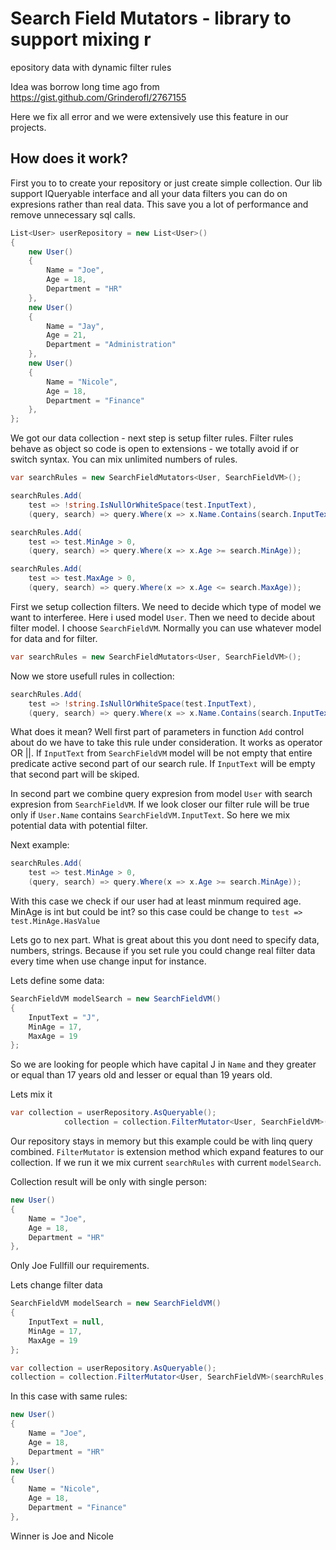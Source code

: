 # Search Field Mutators - library to support mixing r
epository data with dynamic filter rules

Idea was borrow long time ago from https://gist.github.com/Grinderofl/2767155

Here we fix all error and we were extensively use this feature in our projects.

## How does it work?

First you to to create your repository or just create simple collection.
Our lib support IQueryable interface and all your data filters you can do on expresions rather than real data. This save you a lot of performance and remove unnecessary sql calls.

```C#
List<User> userRepository = new List<User>()
{
    new User()
    {
        Name = "Joe",
        Age = 18,
        Department = "HR"
    },
    new User()
    {
        Name = "Jay",
        Age = 21,
        Department = "Administration"
    },
    new User()
    {
        Name = "Nicole",
        Age = 18,
        Department = "Finance"
    },
};
```

We got our data collection - next step is setup filter rules.
Filter rules behave as object so code is open to extensions - we totally avoid if or switch syntax.
You can mix unlimited numbers of rules.

```C#
var searchRules = new SearchFieldMutators<User, SearchFieldVM>();

searchRules.Add(
    test => !string.IsNullOrWhiteSpace(test.InputText),
    (query, search) => query.Where(x => x.Name.Contains(search.InputText)));

searchRules.Add(
    test => test.MinAge > 0,
    (query, search) => query.Where(x => x.Age >= search.MinAge));

searchRules.Add(
    test => test.MaxAge > 0,
    (query, search) => query.Where(x => x.Age <= search.MaxAge));

```

First we setup collection filters. We need to decide which type of model we want to interferee. Here i used model `User`. Then we need to decide about filter model. I choose `SearchFieldVM`. Normally you can use whatever model for data and for filter.
```C#
var searchRules = new SearchFieldMutators<User, SearchFieldVM>();
```

Now we store usefull rules in collection:
```C#
searchRules.Add(
    test => !string.IsNullOrWhiteSpace(test.InputText),
    (query, search) => query.Where(x => x.Name.Contains(search.InputText)));
```

What does it mean? Well first part of parameters in function `Add` control about do we have to take this rule under consideration. It works as operator OR ||. If `InputText` from `SearchFieldVM` model will be not empty that entire predicate active second part of our search rule. If `InputText` will be empty that second part will be skiped.

In second part we combine query expresion from model `User` with search expresion from `SearchFieldVM`. If we look closer our filter rule will be true only if `User.Name` contains `SearchFieldVM.InputText`. So here we mix potential data with potential filter.

Next example:
```C#
searchRules.Add(
    test => test.MinAge > 0,
    (query, search) => query.Where(x => x.Age >= search.MinAge));
```

With this case we check if our user had at least minmum required age. MinAge is int but could be int? so this case could be change to `test => test.MinAge.HasValue`

Lets go to nex part.
What is great about this you dont need to specify data, numbers, strings. Because if you set rule you could change real filter data every time when use change input for instance.

Lets define some data:

```C#
SearchFieldVM modelSearch = new SearchFieldVM()
{
    InputText = "J",
    MinAge = 17,
    MaxAge = 19
};
```

So we are looking for people which have capital J in `Name` and they greater or equal than 17 years old and lesser or equal than 19 years old.

Lets mix it

```C#
var collection = userRepository.AsQueryable();
            collection = collection.FilterMutator<User, SearchFieldVM>(searchRules, modelSearch);

```

Our repository stays in memory but this example could be with linq query combined. 
`FilterMutator` is extension method which expand features to our collection. If we run it we mix current `searchRules` with current `modelSearch`.

Collection result will be only with single person:
```C#
new User()
{
    Name = "Joe",
    Age = 18,
    Department = "HR"
},
```
Only Joe Fullfill our requirements.

Lets change filter data
```C#
SearchFieldVM modelSearch = new SearchFieldVM()
{
    InputText = null,
    MinAge = 17,
    MaxAge = 19
};

var collection = userRepository.AsQueryable();
collection = collection.FilterMutator<User, SearchFieldVM>(searchRules, modelSearch);
```

In this case with same rules:
```C#
new User()
{
    Name = "Joe",
    Age = 18,
    Department = "HR"
},
new User()
{
    Name = "Nicole",
    Age = 18,
    Department = "Finance"
},
```

Winner is Joe and Nicole